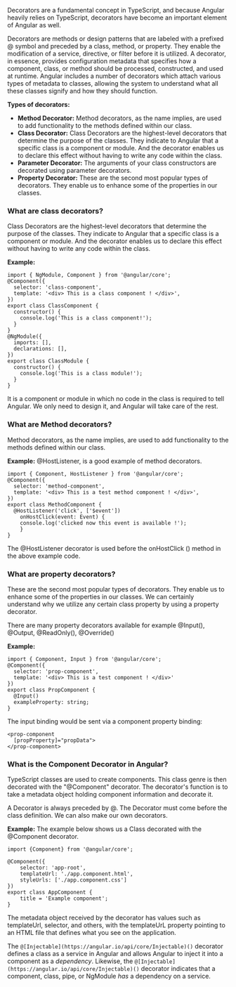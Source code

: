 Decorators are a fundamental concept in TypeScript, and because Angular heavily relies on TypeScript, decorators have become an important element of Angular as well.

Decorators are methods or design patterns that are labeled with a prefixed @ symbol and preceded by a class, method, or property. They enable the modification of a service, directive, or filter before it is utilized. A decorator, in essence, provides configuration metadata that specifies how a component, class, or method should be processed, constructed, and used at runtime. Angular includes a number of decorators which attach various types of metadata to classes, allowing the system to understand what all these classes signify and how they should function.

**Types of decorators:**

-   **Method Decorator:** Method decorators, as the name implies, are used to add functionality to the methods defined within our class.
-   **Class Decorator:** Class Decorators are the highest-level decorators that determine the purpose of the classes. They indicate to Angular that a specific class is a component or module. And the decorator enables us to declare this effect without having to write any code within the class.
-   **Parameter Decorator:** The arguments of your class constructors are decorated using parameter decorators.
-   **Property Decorator:** These are the second most popular types of decorators. They enable us to enhance some of the properties in our classes.

### What are class decorators?

Class Decorators are the highest-level decorators that determine the purpose of the classes. They indicate to Angular that a specific class is a component or module. And the decorator enables us to declare this effect without having to write any code within the class.

**Example:**

```plaintext
import { NgModule, Component } from '@angular/core';  
@Component({  
  selector: 'class-component',  
  template: '<div> This is a class component ! </div>',  
})  
export class ClassComponent {  
  constructor() {  
    console.log('This is a class component!');  
  }  
}  
@NgModule({  
  imports: [],  
  declarations: [],  
})  
export class ClassModule {  
  constructor() {  
    console.log('This is a class module!');  
  }  
}
```

It is a component or module in which no code in the class is required to tell Angular. We only need to design it, and Angular will take care of the rest.

### What are Method decorators?

Method decorators, as the name implies, are used to add functionality to the methods defined within our class.

**Example:** @HostListener, is a good example of method decorators.

```plaintext
import { Component, HostListener } from '@angular/core';  
@Component({  
  selector: 'method-component',  
  template: '<div> This is a test method component ! </div>',  
})  
export class MethodComponent {  
  @HostListener('click', ['$event'])
    onHostClick(event: Event) {
    console.log('clicked now this event is available !');  
    }
}
```

The @HostListener decorator is used before the onHostClick () method in the above example code.

### What are property decorators?

These are the second most popular types of decorators. They enable us to enhance some of the properties in our classes. We can certainly understand why we utilize any certain class property by using a property decorator.

There are many property decorators available for example @Input(), @Output, @ReadOnly(), @Override() 

**Example:** 

```plaintext
import { Component, Input } from '@angular/core';  
@Component({  
  selector: 'prop-component',  
  template: '<div> This is a test component ! </div>'  
})  
export class PropComponent {  
  @Input()  
  exampleProperty: string;  
}
```

The input binding would be sent via a component property binding:

```plaintext
<prop-component  
  [propProperty]="propData">  
</prop-component>
```

### What is the Component Decorator in Angular?

TypeScript classes are used to create components. This class genre is then decorated with the "@Component" decorator. The decorator's function is to take a metadata object holding component information and decorate it.

A Decorator is always preceded by @. The Decorator must come before the class definition. We can also make our own decorators.

**Example:** The example below shows us a Class decorated with the @Component decorator.

```plaintext
import {Component} from '@angular/core';

@Component({
    selector: 'app-root',
    templateUrl: './app.component.html',
    styleUrls: ['./app.component.css']
})
export class AppComponent {
    title = 'Example component';
}
```

The metadata object received by the decorator has values such as templateUrl, selector, and others, with the templateUrL property pointing to an HTML file that defines what you see on the application.

The `@[Injectable](https://angular.io/api/core/Injectable)()` decorator defines a class as a service in Angular and allows Angular to inject it into a component as a _dependency_. Likewise, the `@[Injectable](https://angular.io/api/core/Injectable)()` decorator indicates that a component, class, pipe, or NgModule _has_ a dependency on a service.